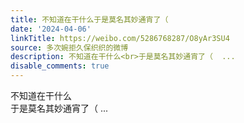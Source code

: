 ```yaml
---
title: 不知道在干什么于是莫名其妙通宵了（
date: '2024-04-06'
linkTitle: https://weibo.com/5286768287/O8yAr3SU4
source: 多次婉拒久保织织的微博
description: 不知道在干什么<br>于是莫名其妙通宵了（  ...
disable_comments: true
---
```

不知道在干什么<br>于是莫名其妙通宵了（  ...